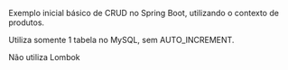 Exemplo inicial básico de CRUD no Spring Boot, utilizando o contexto de produtos.

Utiliza somente 1 tabela no MySQL, sem AUTO_INCREMENT.

Não utiliza Lombok
